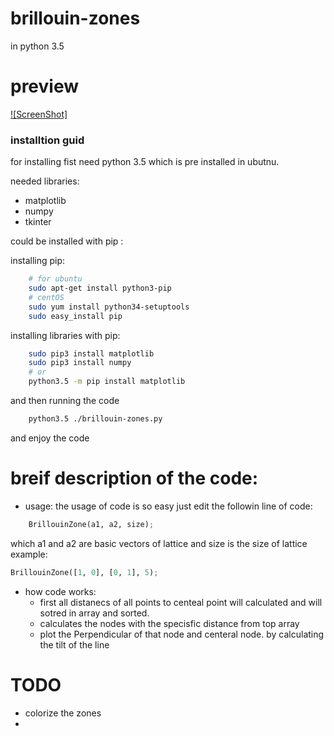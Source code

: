 # brillouin-zones
in python 3.5

# preview
[![ScreenShot]](https://github.com/sajadabasi/brillouin-zones/raw/master/video/brillouin-cs.mp4)

### installtion guid
for installing fist need python 3.5 which is pre installed in ubutnu.

needed libraries:
- matplotlib
- numpy
- tkinter

could be installed with pip :

installing pip:
```bash
	# for ubuntu
	sudo apt-get install python3-pip
	# centOS
	sudo yum install python34-setuptools
	sudo easy_install pip
```
installing libraries with pip:
```bash
	sudo pip3 install matplotlib
	sudo pip3 install numpy
	# or
	python3.5 -m pip install matplotlib
```

and then running the code 
```bash
	python3.5 ./brillouin-zones.py
```
and enjoy the code




# breif description of the code:
- usage:
	the usage of code is so easy just edit the followin line of code:
```python
	BrillouinZone(a1, a2, size);
```
which a1 and a2 are basic vectors of lattice and size is the size of lattice
	example:
```python
BrillouinZone([1, 0], [0, 1], 5);
```

- how code works:
	- first all distanecs of all points to centeal point will calculated and will sotred in array and sorted.
	- calculates the nodes with the specisfic distance from top array
	- plot the Perpendicular of that node and centeral node. by calculating the tilt of the line 	


# TODO 
- colorize the zones
- 

